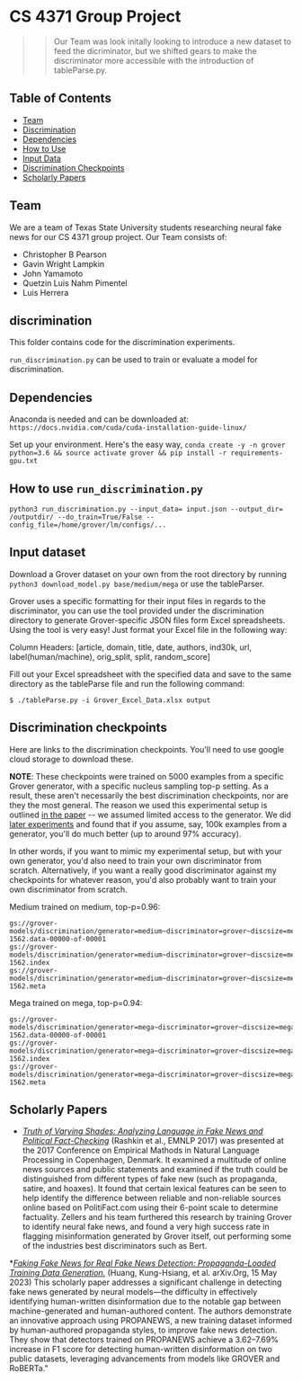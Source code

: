 # CS 4371 Group Project
> > Our Team was look initally looking to introduce a new dataset to feed the dicriminator, but we shifted gears to make the discriminator more accessible with the introduction of tableParse.py. 


## Table of Contents
* [Team](#team)
* [Discrimination](#discrimination)
* [Dependencies](#dependencies)
* [How to Use](#how-to-use-run_discriminationpy)
* [Input Data](#input-data)
* [Discrimination Checkpoints](#discrimination-checkpoints)
* [Scholarly Papers](#scholarly-papers)

## Team

We are a team of Texas State University students researching neural fake news for our CS 4371 group project. Our Team consists of:

* Christopher B Pearson
* Gavin Wright Lampkin
* John Yamamoto
* Quetzin Luis Nahm Pimentel
* Luis Herrera

## discrimination

This folder contains code for the discrimination experiments.

`run_discrimination.py` can be used to train or evaluate a model for discrimination.

## Dependencies

Anaconda is needed and can be downloaded at: `https://docs.nvidia.com/cuda/cuda-installation-guide-linux/`

Set up your environment. Here's the easy way, `conda create -y -n grover python=3.6 && source activate grover && pip install -r requirements-gpu.txt`

## How to use `run_discrimination.py`
```
python3 run_discrimination.py --input_data= input.json --output_dir= /outputdir/ --do_train=True/False --config_file=/home/grover/lm/configs/...
```
## Input dataset

Download a Grover dataset on your own from the root directory by running `python3 download_model.py base/medium/mega` or use the tableParser.

Grover uses a specific formatting for their input files in regards to the discriminator, you can use the tool provided under the discrimination directory to generate Grover-specific JSON files form Excel spreadsheets.
Using the tool is very easy! Just format your Excel file in the following way:

Column Headers: [article, domain, title, date, authors, ind30k, url, label(human/machine), orig_split, split, random_score]

Fill out your Excel spreadsheet with the specified data and save to the same directory as the tableParse file and run the following command:
```
$ ./tableParse.py -i Grover_Excel_Data.xlsx output
```
## Discrimination checkpoints
Here are links to the discrimination checkpoints. You'll need to use google cloud storage to download these.

**NOTE**: These checkpoints were trained on 5000 examples from a specific Grover generator, with a specific nucleus sampling top-p setting. As a result, these aren't necessarily the best discrimination checkpoints, nor are they the most general. The reason we used this experimental setup is outlined [in the paper](https://arxiv.org/abs/1905.12616) -- we assumed limited access to the generator. We did [later experiments](https://medium.com/ai2-blog/counteracting-neural-disinformation-with-grover-6cf6690d463b) and found that if you assume, say, 100k examples from a generator, you'll do much better (up to around 97% accuracy).

In other words, if you want to mimic my experimental setup, but with your own generator, you'd also need to train your own discriminator from scratch. Alternatively, if you want a really good discriminator against my checkpoints for whatever reason, you'd also probably want to train your own discriminator from scratch.

Medium trained on medium, top-p=0.96:
```
gs://grover-models/discrimination/generator=medium~discriminator=grover~discsize=medium~dataset=p=0.96/model.ckpt-1562.data-00000-of-00001
gs://grover-models/discrimination/generator=medium~discriminator=grover~discsize=medium~dataset=p=0.96/model.ckpt-1562.index
gs://grover-models/discrimination/generator=medium~discriminator=grover~discsize=medium~dataset=p=0.96/model.ckpt-1562.meta
```

Mega trained on mega, top-p=0.94:
```
gs://grover-models/discrimination/generator=mega~discriminator=grover~discsize=mega~dataset=p=0.94/model.ckpt-1562.data-00000-of-00001
gs://grover-models/discrimination/generator=mega~discriminator=grover~discsize=mega~dataset=p=0.94/model.ckpt-1562.index
gs://grover-models/discrimination/generator=mega~discriminator=grover~discsize=mega~dataset=p=0.94/model.ckpt-1562.meta
```
## Scholarly Papers

* [_Truth of Varying Shades: Analyzing Language in Fake News and Political Fact-Checking_](https://aclanthology.org/D17-1317) (Rashkin et al., EMNLP 2017) was presented at the 2017 Conference on Empirical Mathods in Natural Language Processing in Copenhagen, Denmark. It examined a multitude of online news sources and public statements and examined if the truth could be distinguished from different types of fake new (such as propaganda, satire, and hoaxes). It found that certain lexical features can be seen to help identify the difference between reliable and non-reliable sources online based on PolitiFact.com using their 6-point scale to determine factuality. Zellers and his team furthered this research by training Grover to identify neural fake news, and found a very high success rate in flagging misinformation generated by Grover itself, out performing some of the industries best discriminators such as Bert.  


*[_Faking Fake News for Real Fake News Detection: Propaganda-Loaded Training Data Generation._](https://arxiv.org/abs/2203.05386)
(Huang, Kung-Hsiang, et al. arXiv.Org, 15 May 2023) This scholarly paper addresses a significant challenge in detecting fake news generated by neural models—the difficulty in effectively identifying human-written disinformation due to the notable gap between machine-generated and human-authored content. The authors demonstrate an innovative approach using PROPANEWS, a new training dataset informed by human-authored propaganda styles, to improve fake news detection. They show that detectors trained on PROPANEWS achieve a 3.62–7.69% increase in F1 score for detecting human-written disinformation on two public datasets, leveraging advancements from models like GROVER and RoBERTa."


